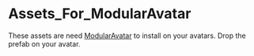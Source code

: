 # Assets_For_ModularAvatar
 These assets are need [ModularAvatar](https://modular-avatar.nadena.dev/) to install on your avatars. Drop the prefab on your avatar.
